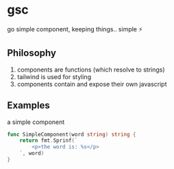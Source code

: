 # gsc

go simple component, keeping things.. simple ⚡

## Philosophy

1. components are functions (which resolve to strings)
2. tailwind is used for styling
3. components contain and expose their own javascript


## Examples

a simple component
```go
func SimpleComponent(word string) string {
    return fmt.Sprinf(`
        <p>the word is: %s</p>
    `, word)
}
```